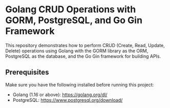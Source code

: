# Golang CRUD Operations with GORM, PostgreSQL, and Go Gin Framework

This repository demonstrates how to perform CRUD (Create, Read, Update, Delete) operations using Golang with the GORM library as the ORM, PostgreSQL as the database, and the Go Gin framework for building APIs.

## Prerequisites

Make sure you have the following installed before running this project:

- Golang (1.16 or above): https://golang.org/dl/
- PostgreSQL: https://www.postgresql.org/download/

